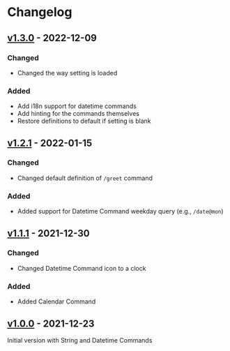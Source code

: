 # Changelog

## [v1.3.0] - 2022-12-09
### Changed
- Changed the way setting is loaded

### Added
- Add i18n support for datetime commands
- Add hinting for the commands themselves
- Restore definitions to default if setting is blank

## [v1.2.1] - 2022-01-15
### Changed
- Changed default definition of `/greet` command

### Added
- Added support for Datetime Command weekday query (e.g., `/date@mon`)

## [v1.1.1] - 2021-12-30
### Changed
- Changed Datetime Command icon to a clock

### Added
- Added Calendar Command

## [v1.0.0] - 2021-12-23

Initial version with String and Datetime Commands

[v1.3.0]: https://github.com/hieuthi/joplin-plugin-slash-commands/compare/v1.2.1...v1.3.0
[v1.2.1]: https://github.com/hieuthi/joplin-plugin-slash-commands/compare/v1.1.1...v1.2.1
[v1.1.1]: https://github.com/hieuthi/joplin-plugin-slash-commands/compare/v1.0.0...v1.1.1
[v1.0.0]: https://github.com/hieuthi/joplin-plugin-slash-commands/releases/tag/v1.0.0